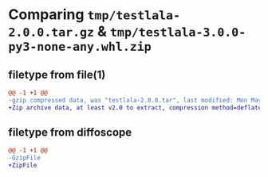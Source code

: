 # Comparing `tmp/testlala-2.0.0.tar.gz` & `tmp/testlala-3.0.0-py3-none-any.whl.zip`

## filetype from file(1)

```diff
@@ -1 +1 @@
-gzip compressed data, was "testlala-2.0.0.tar", last modified: Mon May 27 10:44:11 2024, max compression
+Zip archive data, at least v2.0 to extract, compression method=deflate
```

## filetype from diffoscope

```diff
@@ -1 +1 @@
-GzipFile
+ZipFile
```

